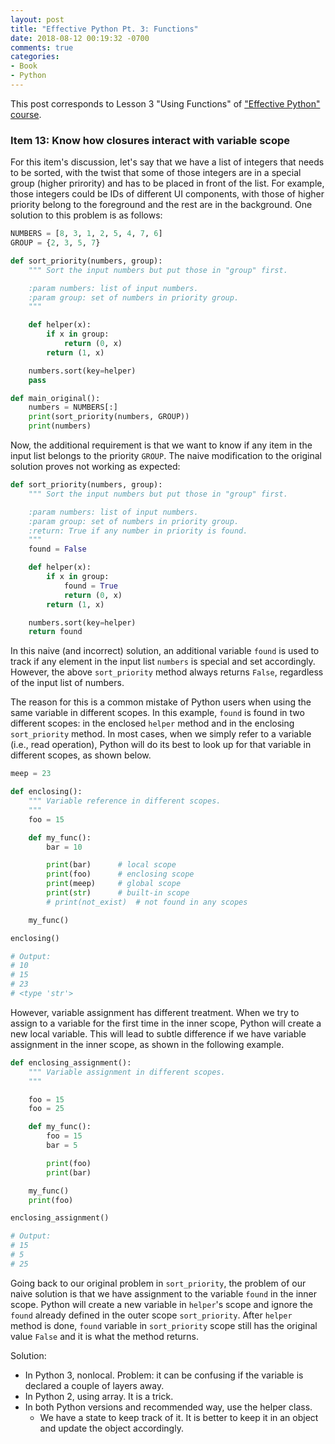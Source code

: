 ```yaml
---
layout: post
title: "Effective Python Pt. 3: Functions"
date: 2018-08-12 00:19:32 -0700
comments: true
categories: 
- Book
- Python
---
```


This post corresponds to Lesson 3 "Using Functions" of ["Effective Python" course](https://www.safaribooksonline.com/videos/effective-python/9780134175249).

<!--more-->

### Item 13: Know how closures interact with variable scope

For this item's discussion, let's say that we have a list of integers that needs to be sorted, with the twist that some of those integers are in a special group (higher prirority) and has to be placed in front of the list.
For example, those integers could be IDs of different UI components, with those of higher priority belong to the foreground and the rest are in the background.
One solution to this problem is as follows:

``` python Sort with priority
NUMBERS = [8, 3, 1, 2, 5, 4, 7, 6]
GROUP = {2, 3, 5, 7}

def sort_priority(numbers, group):
    """ Sort the input numbers but put those in "group" first.

    :param numbers: list of input numbers.
    :param group: set of numbers in priority group.
    """

    def helper(x):
        if x in group:
            return (0, x)
        return (1, x)

    numbers.sort(key=helper)
    pass

def main_original():
    numbers = NUMBERS[:]
    print(sort_priority(numbers, GROUP))
    print(numbers)
```

Now, the additional requirement is that we want to know if any item in the input list belongs to the priority `GROUP`.
The naive modification to the original solution proves not working as expected:

``` python Naive solution
def sort_priority(numbers, group):
    """ Sort the input numbers but put those in "group" first.

    :param numbers: list of input numbers.
    :param group: set of numbers in priority group.
    :return: True if any number in priority is found.
    """
    found = False

    def helper(x):
        if x in group:
            found = True
            return (0, x)
        return (1, x)

    numbers.sort(key=helper)
    return found
```

In this naive (and incorrect) solution, an additional variable `found` is used to track if any element in the input list `numbers` is special and set accordingly.
However, the above `sort_priority` method always returns `False`, regardless of the input list of numbers.

The reason for this is a common mistake of Python users when using the same variable in different scopes.
In this example, `found` is found in two different scopes: in the enclosed `helper` method and in the enclosing `sort_priority` method.
In most cases, when we simply refer to a variable (i.e., read operation), Python will do its best to look up for that variable in different scopes, as shown below.

``` python Variable reference in different scopes.
meep = 23

def enclosing():
    """ Variable reference in different scopes.
    """
    foo = 15

    def my_func():
        bar = 10

        print(bar)      # local scope
        print(foo)      # enclosing scope
        print(meep)     # global scope
        print(str)      # built-in scope
        # print(not_exist)  # not found in any scopes

    my_func()

enclosing()

# Output:
# 10
# 15
# 23
# <type 'str'>
```

However, variable assignment has different treatment.
When we try to assign to a variable for the first time in the inner scope, Python will create a new local variable.
This will lead to subtle difference if we have variable assignment in the inner scope, as shown in the following example.

``` python Variable assignment in different scopes.
def enclosing_assignment():
    """ Variable assignment in different scopes.
    """

    foo = 15
    foo = 25

    def my_func():
        foo = 15
        bar = 5

        print(foo)
        print(bar)

    my_func()
    print(foo)

enclosing_assignment()

# Output:
# 15
# 5
# 25
```

Going back to our original problem in `sort_priority`, the problem of our naive solution is that we have assignment to the variable `found` in the inner scope.
Python will create a new variable in `helper`'s scope and ignore the `found` already defined in the outer scope `sort_priority`.
After `helper` method is done, `found` variable in `sort_priority` scope still has the original value `False` and it is what the method returns.




Solution:

* In Python 3, nonlocal. Problem: it can be confusing if the variable is declared a couple of layers away.
* In Python 2, using array. It is a trick.
* In both Python versions and recommended way, use the helper class.
  * We have a state to keep track of it. It is better to keep it in an object and update the object accordingly.


